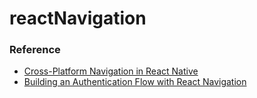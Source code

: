 # reactNavigation

### Reference
* [Cross-Platform Navigation in React Native](http://rationalappdev.com/cross-platform-navigation-in-react-native/)
* [Building an Authentication Flow with React Navigation](https://medium.com/the-react-native-log/building-an-authentication-flow-with-react-navigation-fb5de2203b5c)
